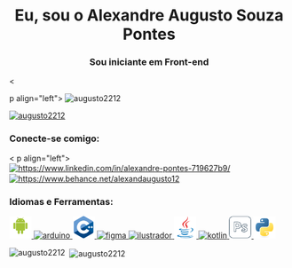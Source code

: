 <h1 align="center">Eu, sou o Alexandre Augusto Souza Pontes</h1>
<h3 align="center">Sou iniciante em Front-end</h3><

p align="left"> <img src="https://komarev.com/ghpvc/?username=augusto2212&label=Profile%20views&color=0e75b6&style=flat" alt="augusto2212" /> </p>

<p align="left"> <a href="https://github.com/ryo-ma/github-profile-trophy"><img src="https://github-profile-trophy.vercel.app/?username=augusto2212" alt="augusto2212" /></a> </p>

<h3 align="left">Conecte-se comigo:</h3><
p align="left">
<a href="https://linkedin.com/in/https://www.linkedin.com/in/alexandre-pontes-719627b9/" target="blank"><img align="center" src="https://raw.githubusercontent.com/rahuldkjain/github-profile-readme-generator/master/src/images/icons/Social/linked-in-alt.svg" alt="https://www.linkedin.com/in/alexandre-pontes-719627b9/" height="30" width="40" /></a>
<a href="https://www.behance.net/https://www.behance.net/alexandaugusto12" target="blank"><img align="center" src=" https://raw.githubusercontent.com/rahuldkjain/github-profile-readme-generator/master/src/images/icons/Social/behance.svg" alt="https://www.behance.net/alexandaugusto12" height="30" width="40" /></a>
</p>

<h3 align="left">Idiomas e Ferramentas:</h3>
<p align="left"> <a href="https://developer.android.com" target="_blank" rel="noreferrer"> <img src="https://raw.githubusercontent.com/devicons/devicon/master/icons/android/android-original-wordmark.svg" alt="android" width="40" height="40"/> </a> <a href="https://www.arduino.cc/" target="_blank" rel="noreferrer"> <img src="https://cdn.worldvectorlogo.com/logos/arduino-1.svg" alt="arduino" width="40" height="40"/> </a> <a href="https://www.w3schools.com/cpp/" target="_blank" rel="noreferrer"> <img src="https://raw.githubusercontent.com/devicons/devicon/master/icons/cplusplus/cplusplus-original.svg" alt="cplusplus" width="40" height="40"/> </a> <a href="https://www.figma.com/" target="_blank" rel="noreferrer"> <img src="https://www.vectorlogo.zone/logos/figma/figma-icon.svg" alt="figma" width="40" height="40"/> </a> <a href="https://www.adobe.com/in/products/illustrator.html" target="_blank" rel="noreferrer"> <img src="https://www.vectorlogo.zone/logos/adobe_illustrator/adobe_illustrator-icon.svg" alt="ilustrador" width="40" height="40"/> </a> <a href="https://www.java.com" target="_blank" rel="noreferrer"> <img src="https://raw.githubusercontent.com/devicons/devicon/master/icons/java/java-original.svg" alt="java" width="40" height="40"/> </a> <a href="https://kotlinlang.org" target="_blank" rel="noreferrer"> <img src="https://www.vectorlogo.zone/logos/kotlinlang/kotlinlang-icon.svg" alt="kotlin" width="40" height="40"/> </a> <a href="https://www.photoshop.com/en" target="_blank" rel="noreferrer"> <img src="https://raw.githubusercontent.com/devicons/devicon/master/icons/photoshop/photoshop-line.svg" alt="photoshop" width="40" height="40"/> </a> <a href="https://www.python.org" target="_blank" rel="noreferrer"> <img src="https://raw.githubusercontent.com/devicons/devicon/master/icons/python/python-original.svg" alt="python" width="40" height="40"/> </a> </p>

<p><img align="left" src="https://github-readme-stats.vercel.app/api/top-langs?username=augusto2212&show_icons=true&locale=en&layout=compact" alt="augusto2212" /></p>

<p>&nbsp; <img align="center" src="https://github-readme-stats.vercel.app/api?username=augusto2212&show_icons=true&locale=en" alt="augusto2212" /></p>


